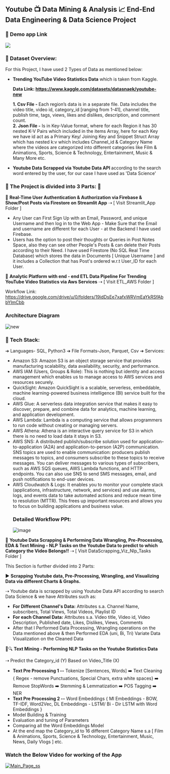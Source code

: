 ## Youtube 📺 Data Mining & Analysis 📈 End-End Data Engineering & Data Science Project 

### 📌 Demo app Link 

<a href="https://youtube-data-mining-analysis.streamlit.app/"><img src="https://camo.githubusercontent.com/767be70c92254555bd347ab07908fec67854c2264b77702581bd230fd7eac54f/68747470733a2f2f7374617469632e73747265616d6c69742e696f2f6261646765732f73747265616d6c69745f62616467655f626c61636b5f77686974652e737667"></a>

### 📌 Dataset Overview:
For this Project, I have used 2 Types of Data as mentioned below:
<ul>
<li> <b>Trending YouTube Video Statistics Data</b> which is taken from Kaggle.

**Data Link: https://www.kaggle.com/datasets/datasnaek/youtube-new**

<b>1. Csv File - </b>Each region’s data is in a separate file. Data includes the video title, video id, category_id [ranging from 1-41], channel title, publish time, tags, views, likes and dislikes, description, and comment count. <br>
<b>2. Json File -</b> Is in Key-Value format, where for each Region it has 30 nested K-V Pairs which included in the items Array, here for each Key we have id act as a Primary Key/ Joining Key and Snippet Struct Array which has nested k:v which includes Channel_id & Category Name where the videos are categorized into different categories like Film & Animations, Sports, Science & Technology, Entertainment, Music & Many More etc. 

<li> <b>Youtube Data Scrapped via Youtube Data API </b> according to the search word entered by the user, for our case I have used as 'Data Science'
</ul>

### 📌 The Project is divided into 3 Parts: 🎯

🧩 **Real-Time User Authentication & Authorization via Firebase & Show/Post Posts via Firestore on Streamlit App** ⇢ [ Visit Streamlit_App Folder ]
<ul>
<li>Any User can First Sign Up with an Email, Password, and unique Username and then log in to the Web App - Make Sure that the Email and username are different for each User - at the Backend I have used Firebase.
<li>Users has the option to post their thoughts or Queries in Post Notes Space, also they can see other People's Posts & can delete their Posts according to their Need. I have used Firestore (No SQL Real Time Database) which stores the data in Documents [ Unique Username ] and it includes a Collection that has Post's ordered w.r.t User_ID for each User.
</ul>

🧩 **Analytic Platform with end - end ETL Data Pipeline For Trending YouTube Video Statistics via Aws Services** ⇢ [ Visit ETL_AWS Folder ]

Workflow Link: https://drive.google.com/drive/u/0/folders/19idDsEe7xafxWRVmEaYkRSfAbbYlmCbb

### Architecture Diagram

![new](https://github.com/KunalAnand2907/Youtube_DataMining_Analysis-End-End-Data-Engineering-Data-Science-Project/assets/46574881/f8269bb3-ae27-4edc-9521-2a2ba8486a77)

### 📌 Tech Stack:
➔ Languages- SQL, Python3
➔ File Formats-Json, Parquet, Csv
➔ Services:
<ul>
<li>Amazon S3: Amazon S3 is an object storage service that provides manufacturing scalability, data availability, security, and performance.
<li>AWS IAM (Users, Groups & Role): This is nothing but identity and access management which enables us to manage access to AWS services and resources securely.
<li>QuickSight: Amazon QuickSight is a scalable, serverless, embeddable, machine learning-powered business intelligence (BI) service built for the cloud.
<li>AWS Glue: A serverless data integration service that makes it easy to discover, prepare, and combine data for analytics, machine learning, and application development.
<li>AWS Lambda: Lambda is a computing service that allows programmers to run code without creating or managing servers.
<li>AWS Athena: Athena is an interactive query service for S3 in which there is no need to load data it stays in S3.
<li>AWS SNS: A distributed publish/subscribe solution used for application-to-application (A2A) and application-to-person (A2P) communication. SNS topics are used to enable communication: producers publish messages to topics, and consumers subscribe to these topics to receive messages. You can deliver messages to various types of subscribers, such as AWS SQS queues, AWS Lambda functions, and HTTP endpoints. You can also use SNS to send SMS messages, email, and push notifications to end-user devices.
<li>AWS Cloudwatch & Logs: It enables you to monitor your complete stack (applications, infrastructure, network, and services) and use alarms, logs, and events data to take automated actions and reduce mean time to resolution (MTTR). This frees up important resources and allows you to focus on building applications and business value.
  
### Detailed Workflow PPt:
![image](https://github.com/KunalAnand2907/Youtube_DataMining_Analysis-End-End-Data-Engineering-Data-Science-Project/assets/46574881/f0d35447-76d3-47dc-99f4-0375382b200c)

</ul>

🧩 **Youtube Data Scrapping & Performing Data Wrangling, Pre-Processing, EDA & Text Mining - NLP Tasks on the Youtube Data to predict to which Category the Video Belongs!!** ⇢ [ Visit DataScrapping_Viz_Nlp_Tasks Folder ]

This Section is further divided into 2 Parts:

▶️ **Scrapping Youtube data, Pre-Processing, Wrangling, and Visualizing Data via different Charts & Graphs.**

⇢ Youtube data is scrapped by using Youtube Data API according to search Data Science & we have Attributes such as:
<ul>
<li> <b> For Different Channel's Data:</b>
Attributes s.a. Channel Name, subscribers, Total Views, Total Videos, Playlist ID
<li> <b> For each Channel Data:</b>
Attributes s.a. Video title, Video id, Video Description, Published date, Likes, Dislikes, Views, Comments
<li> After that I Performed Data Processing, Wrangling operations on the Data mentioned above & then Performed EDA (uni, Bi, Tri) Variate Data Visualization on the Cleaned Data
</ul>

📄🔍 **Text Mining - Performing NLP Tasks on the Youtube Statistics Data**

⇢ Predict the Category_id (Y) Based on Video_Title (X)
<ul>
<li> <b>Text Pre Processing 1 --</b> Tokenize [Sentences, Words] ➡️ Text Cleaning { Regex - remove Punctuations, Special Chars, extra white spaces} ➡️ Remove StopWords ➡️ Stemming & Lemmatization ➡️ POS Tagging ➡️ NER
<li> <b>Text Pre Processing 2 --</b> Word Embeddings { Ml Embeddings - BOW, TF-IDF, Word2Vec, DL Embeddings - LSTM/ Bi - Dir LSTM with Word Embeddings }
<li> Model Building & Training
<li> Evaluation and tuning of Parameters
<li> Comparing all the Word Embeddings Model
<li> At the end map the Category_id to 16 different Category Name s.a [ Film & Animations, Sports, Science & Technology, Entertainment, Music, News, Daily Vlogs ] etc.
</ul>

### Watch the Below Video for working of the App

[![Main_Page_ss](https://github.com/KunalAnand2907/Youtube_DataMining_Analysis-End-End-Data-Engineering-Data-Science-Project/assets/46574881/b480838d-991b-4387-994c-bb3c90e9a081)](https://youtu.be/GaeUzR9szVM)
